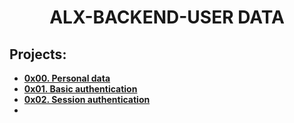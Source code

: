 <h1 align="center"><b>ALX-BACKEND-USER DATA</b></h1>

## Projects:

- **[0x00. Personal data](https://github.com/codenvibes/alx-backend-user-data/tree/master/0x00-personal_data)**
- **[0x01. Basic authentication](https://github.com/codenvibes/alx-backend-user-data/tree/master/0x01-Basic_authentication)**
- **[0x02. Session authentication](https://github.com/codenvibes/alx-backend-user-data/tree/master/0x02-Session_authentication)**
- **[]()**
